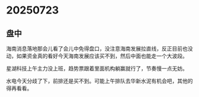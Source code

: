 # 20250723

## 盘中

海南消息落地那会儿看了会儿中免得盘口，没注意海南发展拉直线，反正目前也没动，如果资金真的看好今天海南发展应该买不到，然后中面也能走一个大波段。

星湖科技上午主力没上班，趋势票跟着里面机构躺赢就行了，节奏慢一点无妨。

水电今天分歧了下，前排还是买不到。可能上午排队去华新水泥有机会吧，其他的得再看看。
